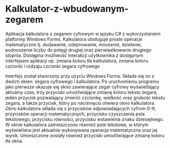 # Kalkulator-z-wbudowanym-zegarem
Aplikacja kalkulatora z zegarem cyfrowym w języku C# z wykorzystaniem platformy Windows Forms. Kalkulatora obsługuje proste operacje matematyczne
tj. dodawanie, odejmowanie, mnożenie, dzielenie, podnoszenie liczby do potęgi drugiej oraz pierwiastkowanie drugiego stopnia.
Dostępna możliwość interakcji użytkownika z dostępnym interfejsem aplikacji np. zmiana koloru tła kalkulatora, zmiana koloru czcionki i rodzaju czcionki zegara cyfrowego

Interfejs został stworzony przy użyciu Windows Forms. Składa się on z dwóch okien:
zegara cyfrowego i kalkulatora. 
Po uruchomieniu programu jako pierwsze ukazuje się okno zawierające zegar cyfrowy wyświetlający aktualny czas, trzy przyciski umożliwiające zmianę koloru tekstu zegara, jeden przycisk pozwalający zmienić czcionkę, wielkość oraz grubość tekstu zegara, a także przycisk, który po naciśnięciu otwiera okno kalkulatora.
Okno kalkulatora składa się z przycisków odpowiadających cyfrom 0-9, przycisków operacji matematycznych, przycisku czyszczenia pola tekstowego, przycisku równości, przycisku wstawienia znaku dziesiętnego. 
W oknie kalkulatora zamieszczono również pole tekstowe, w którym wyświetlana jest aktualnie wykonywana operacja matematyczna oraz jej wynik.
Umieszczone zostały również przyciski umożliwiające zmianę koloru tła okna.
